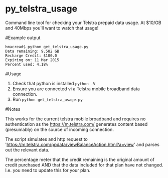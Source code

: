 py_telstra_usage
================

Command line tool for checking your Telstra prepaid data usage.  At $10/GB and 40Mbps you'll want to watch that usage!

#Example output

```
hmacread$ python get_telstra_usage.py 
Data remaining: 9.582 GB
Recharge Credit: $100.0
Expiring on: 11 Mar 2015
Percent used: 4.18%
```
#Usage

1. Check that python is installed `python -V`
2. Ensure you are connected vi a Telstra mobile broadband data connection.
3. Run `python get_telstra_usage.py`

#Notes

This works for the current telstra mobile broadband and requires no authentication as the https://m.telstra.com/ generates content based (presumably) on the source of incoming connection.

The script simulates and http request to 'https://m.telstra.com/ppdata/viewBalanceAction.html?a=view' and parses out the relevant data.

The percentage meter that the credit remaining is the original amount of credit purchased AND that the data included for that plan have not changed. I.e. you need to update this for your plan.
